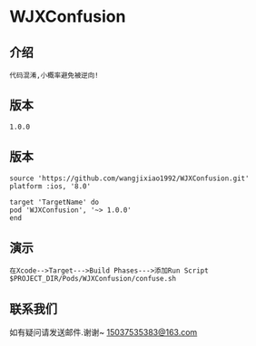   # WJXConfusion
    
   ## 介绍
    代码混淆,小概率避免被逆向!

   ## 版本
    1.0.0
    
   ## 版本
    source 'https://github.com/wangjixiao1992/WJXConfusion.git'
    platform :ios, '8.0'
    
    target 'TargetName' do
    pod 'WJXConfusion', '~> 1.0.0'
    end

   ## 演示
    在Xcode-->Target--->Build Phases--->添加Run Script
    $PROJECT_DIR/Pods/WJXConfusion/confuse.sh
   
                         
   ## 联系我们
   如有疑问请发送邮件.谢谢~
   15037535383@163.com


